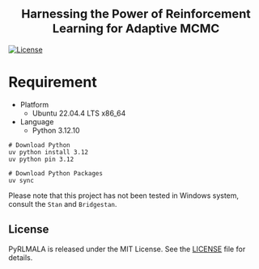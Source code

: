 <h1 align="center">
  <a href="https://github.com/congyewang/pyrlmala" target="_blank">
  </a>
  <br>
  <small>Harnessing the Power of Reinforcement Learning for Adaptive MCMC</small>
</h1>

[![License](https://img.shields.io/badge/license-MIT-blue.svg)](LICENSE)

# Requirement

- Platform
  - Ubuntu 22.04.4 LTS x86_64
- Language
  - Python 3.12.10

```{bash}
# Download Python
uv python install 3.12
uv python pin 3.12

# Download Python Packages
uv sync
```

Please note that this project has not been tested in Windows system, consult the `Stan` and `Bridgestan`.

## License

PyRLMALA is released under the MIT License. See the [LICENSE](LICENSE) file for details.
